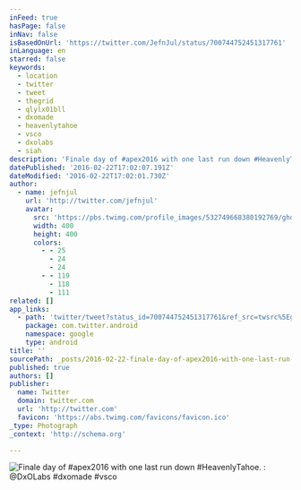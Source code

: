 ```yaml
---
inFeed: true
hasPage: false
inNav: false
isBasedOnUrl: 'https://twitter.com/JefnJul/status/700744752451317761'
inLanguage: en
starred: false
keywords:
  - location
  - twitter
  - tweet
  - thegrid
  - qlylx01bll
  - dxomade
  - heavenlytahoe
  - vsco
  - dxolabs
  - siah
description: 'Finale day of #apex2016 with one last run down #HeavenlyTahoe. : @DxOLabs #dxomade #vsco'
datePublished: '2016-02-22T17:02:07.191Z'
dateModified: '2016-02-22T17:02:01.730Z'
author:
  - name: jefnjul
    url: 'http://twitter.com/jefnjul'
    avatar:
      src: 'https://pbs.twimg.com/profile_images/532749668380192769/ghd_-o8C_400x400.jpeg'
      width: 400
      height: 400
      colors:
        - - 25
          - 24
          - 24
        - - 119
          - 118
          - 111
related: []
app_links:
  - path: 'twitter/tweet?status_id=700744752451317761&ref_src=twsrc%5Egoogle%7Ctwcamp%5Eandroidseo%7Ctwgr%5Estatus%7Ctwterm%5E700744752451317761'
    package: com.twitter.android
    namespace: google
    type: android
title: ''
sourcePath: _posts/2016-02-22-finale-day-of-apex2016-with-one-last-run-down-heavenlytaho.md
published: true
authors: []
publisher:
  name: Twitter
  domain: twitter.com
  url: 'http://twitter.com'
  favicon: 'https://abs.twimg.com/favicons/favicon.ico'
_type: Photograph
_context: 'http://schema.org'

---
```

![Finale day of #apex2016 with one last run down #HeavenlyTahoe. : @DxOLabs #dxomade #vsco](https://s3-us-west-2.amazonaws.com/the-grid-img/p/74e55d49f76459a14c198894fb2f2370825ee2d8.jpg)
